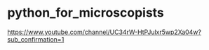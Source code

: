 # python_for_microscopists
https://www.youtube.com/channel/UC34rW-HtPJulxr5wp2Xa04w?sub_confirmation=1
